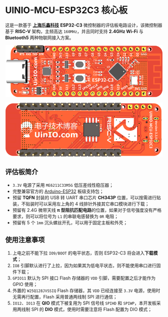 # UINIO-MCU-ESP32C3 核心板

这是一款基于 [**上海乐鑫科技**](https://www.espressif.com.cn) **ESP32-C3** 微控制器的评估板电路设计，该微控制器基于 **RISC-V** 架构，主频高达 `160MHz`，并且同时支持 **2.4GHz Wi-Fi** 与 **Bluetooth5** 两种物联网接入方案。

![](./Images/PCB-3D-1.png)

![](./Images/PCB-3D-2.png)

## 评估板简介

- `3.3V` 电源了采用 `ME6211C33M5G` 低压差线性稳压器；
- 完整兼容官方的 [Arduino-ESP32](https://docs.espressif.com/projects/arduino-esp32/en/latest/) 板级支持包；
- 预留 **TQFN** 封装的 USB 转 UART 串口芯片 **CH343P** 位置，可以按需进行贴装，不贴装时可以采用左上角的 4 线排针外接其它串口模块进行下载；
- 预留有 2.4G 微带天线 **π 型阻抗匹配电路**的位置，如果对于信号强度没有严格要求，则可以将位号为 `L1` 的串联电感替换为 `0R` 电阻；
- 预留有 5 个 `1mm` 沉头螺丝开孔，可以用于固定主板和外壳；

## 使用注意事项

1. 上电之前不能下拉 `IO9/BOOT` 的电平状态，否则 ESP32-C3 将会进入**下载模式**；
2. `IO8` 引脚默认进行了上拉，因为如果其为低电平状态，则不能使用串口进行固件下载；
3. `GPIO11` 默认为 SPI 接口 Flash 存储器的 `VDD` 引脚，需要配置之后才能作为 GPIO 使用；
4. 外置的 `W25Q128JVSSIQ` Flash 存储器，其 `VDD` 已经连接至 `3.3V` 电源，使用时无需再行配置，Flash 采用普通两线制 SPI 进行通信；
5. `IO12`、`IO13` 在 **QIO** 模式下被复用为 SPI 信号线 `SPIHD` 和 `SPIWP`，本开发板采用两线制 SPI 的 **DIO** 模式，使用时需要注意将 Flash 配置为 DIO 模式；
